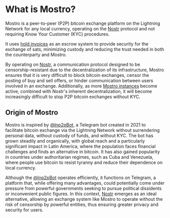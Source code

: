 # What is Mostro?

Mostro is a peer-to-peer (P2P) bitcoin exchange platform on the Lightning Network for any local currency, operating on the [Nostr](https://nostr.com/) protocol and not requiring Know Your Customer (KYC) procedures.

It uses [hold invoices](./hold-invoice.md) as an escrow system to provide security for the exchange of sats, minimizing custody and reducing the trust needed in both the counterparty and Mostro.

By operating on [Nostr](https://nostr.com/), a communication protocol designed to be censorship-resistant due to the decentralization of its infrastructure, Mostro ensures that it is very difficult to block bitcoin exchanges, censor the posting of buy and sell offers, or hinder communication between users involved in an exchange. Additionally, as more [Mostro instances](https://github.com/MostroP2P/mostro) become active, combined with Nostr's inherent decentralization, it will become increasingly difficult to stop P2P bitcoin exchanges without KYC.

## Origin of Mostro

Mostro is inspired by [@lnp2pBot](https://github.com/lnp2pBot/bot), a Telegram bot created in 2021 to facilitate bitcoin exchange via the Lightning Network without surrendering personal data, without custody of funds, and without KYC. The bot has grown steadily and organically, with global reach and a particularly significant impact in Latin America, where the population faces financial challenges and finds an alternative in bitcoin. It has also gained popularity in countries under authoritarian regimes, such as Cuba and Venezuela, where people use bitcoin to resist tyranny and reduce their dependence on local currency.

Although the [@lnp2pBot](https://github.com/lnp2pBot/bot) operates efficiently, it functions on Telegram, a platform that, while offering many advantages, could potentially come under pressure from powerful governments seeking to pursue political dissidents or inconvenient public figures. In this context, [Nostr](https://nostr.com/) emerges as an ideal alternative, allowing an exchange system like Mostro to operate without the risk of censorship by powerful entities, thus ensuring greater privacy and security for users.
